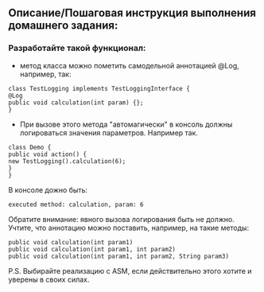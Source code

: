 ## Описание/Пошаговая инструкция выполнения домашнего задания:

### Разработайте такой функционал:
 * метод класса можно пометить самодельной аннотацией @Log, например, так:
``` 
class TestLogging implements TestLoggingInterface {
@Log
public void calculation(int param) {};
}
```

* При вызове этого метода "автомагически" в консоль должны логироваться значения параметров.
Например так.
```
class Demo {
public void action() {
new TestLogging().calculation(6);
}
}
```

В консоле дожно быть:
```
executed method: calculation, param: 6
```
Обратите внимание: явного вызова логирования быть не должно.   
Учтите, что аннотацию можно поставить, например, на такие методы:  
```
public void calculation(int param1)  
public void calculation(int param1, int param2)  
public void calculation(int param1, int param2, String param3)  
```
P.S.
Выбирайте реализацию с ASM, если действительно этого хотите и уверены в своих силах.
